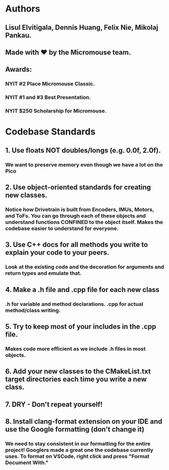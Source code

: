 # Authors
## Lisul Elvitigala, Dennis Huang, Felix Nie, Mikolaj Pankau.
## Made with ❤️ by the Micromouse team.
## Awards:
### NYIT #2 Place Micromouse Classic.
### NYIT #1 and #3 Best Presentation.
### NYIT $250 Scholarship for Micromouse.

# Codebase Standards

## 1. Use floats NOT doubles/longs (e.g. 0.0f, 2.0f).
### We want to preserve memory even though we have a lot on the Pico

## 2. Use object-oriented standards for creating new classes.
### Notice how Drivetrain is built from Encoders, IMUs, Motors, and ToFs. You can go through each of these objects and understand functions CONFINED to the object itself. Makes the codebase easier to understand for everyone.

## 3. Use C++ docs for all methods you write to explain your code to your peers.
### Look at the existing code and the decoration for arguments and return types and emulate that.

## 4. Make a .h file and .cpp file for each new class
### .h for variable and method declarations. .cpp for actual method/class writing.

## 5. Try to keep most of your includes in the .cpp file.
### Makes code more efficient as we include .h files in most objects.

## 6. Add your new classes to the CMakeList.txt target directories each time you write a new class.

## 7. DRY - Don't repeat yourself!

## 8. Install clang-format extension on your IDE and use the Google formatting (don't change it)
### We need to stay consistent in our formatting for the entire project! Googlers made a great one the codebase currently uses. To format on VSCode, right click and press "Format Document With."
